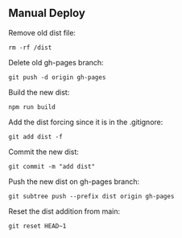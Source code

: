 ## Manual Deploy

Remove old dist file:

`rm -rf /dist`

Delete old gh-pages branch:

`git push -d origin gh-pages`

Build the new dist:

`npm run build`

Add the dist forcing since it is in the .gitignore:

`git add dist -f`

Commit the new dist:

`git commit -m "add dist"`

Push the new dist on gh-pages branch:

`git subtree push --prefix dist origin gh-pages`

Reset the dist addition from main:

`git reset HEAD~1`
